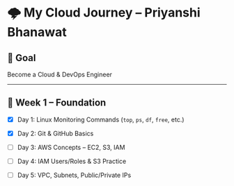 # 🌩️ My Cloud Journey – Priyanshi Bhanawat

## 🎯 Goal
Become a Cloud & DevOps Engineer

---

## 📅 Week 1 – Foundation

- [x] Day 1: Linux Monitoring Commands (`top`, `ps`, `df`, `free`, etc.)
- [x] Day 2: Git & GitHub Basics
- [ ] Day 3: AWS Concepts – EC2, S3, IAM
- [ ] Day 4: IAM Users/Roles & S3 Practice
- [ ] Day 5: VPC, Subnets, Public/Private IPs

